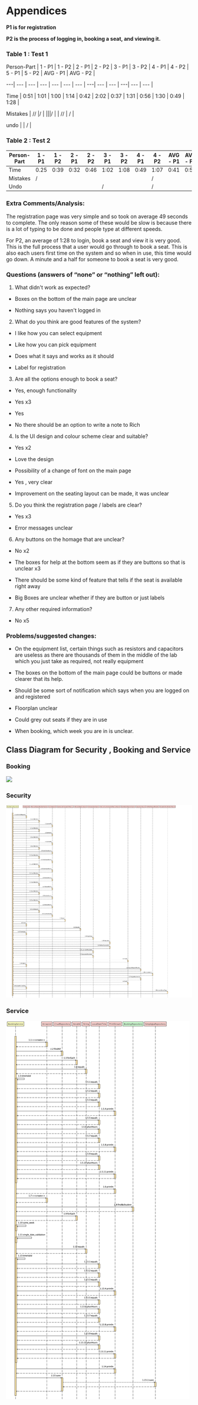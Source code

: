 
# Appendices

**P1 is for registration**

**P2 is the process of logging in, booking a seat, and viewing it.**
### Table 1 : Test 1
 Person-Part | 1 - P1 | 1 - P2 | 2 - P1 | 2 - P2 | 3 - P1 | 3 - P2 |  4 - P1 | 4 - P2 | 5 - P1 | 5 - P2 | AVG - P1 | AVG - P2 | 
 
 ---| --- | --- | --- | --- | --- | --- | ---| --- | --- | ---| --- | --- | 
 
 Time |  0:51 | 1:01 | 1:00 | 1:14 | 0:42 | 2:02 | 0:37 | 1:31 | 0:56 | 1:30 | 0:49 | 1:28 | 
 
 Mistakes |   // |/ | |||/ | | // | / |
 
 undo | | / |

### Table 2 : Test 2

 Person-Part | 1 - P1 | 1 - P2 | 2 - P1 | 2 - P2 | 3 - P1 | 3 - P2 |  4 - P1 | 4 - P2 |  AVG - P1 | AVG - P2 | 
  ---| --- | --- | --- | --- | --- | --- | ---| --- | --- | --- 
 Time | 0.25 | 0:39 | 0:32 | 0:46 | 1:02 | 1:08 | 0:49 | 1:07 | 0:41 | 0:55 | 
  Mistakes | / | |||||| / | 
  Undo | |||| /||| /|
### Extra Comments/Analysis:

The registration page was very simple and so took on average 49 seconds to complete. The only reason some of these would be slow is because there is a lot of typing to be done and people type at different speeds.

For P2, an average of 1:28 to login, book a seat and view it is very good. This is the full process that a user would go through to book a seat. This is also each users first time on the system and so when in use, this time would go down. A minute and a half for someone to book a seat is very good.

### Questions (answers of “none” or “nothing” left out):

1. What didn't work as expected?

* Boxes on the bottom of the main page are unclear
    
* Nothing says you haven't logged in
    
 2. What do you think are good features of the system?

-   I like how you can select equipment
    
-   Like how you can pick equipment
    
-   Does what it says and works as it should
    
-   Label for registration
    



3. Are all the options enough to book a seat?

-   Yes, enough functionality
    
-   Yes x3
    
-   Yes
    
-   No there should be an option to write a note to Rich
    

  

4. Is the UI design and colour scheme clear and suitable?

-   Yes x2
    
-   Love the design
    
-   Possibility of a change of font on the main page
    
-   Yes , very clear
    
-   Improvement on the seating layout can be made, it was unclear
    

  

5. Do you think the registration page / labels are clear?

-   Yes x3
    
-   Error messages unclear
    

  

6. Any buttons on the homage that are unclear?

-   No x2
    
-   The boxes for help at the bottom seem as if they are buttons so that is unclear x3
    
-   There should be some kind of feature that tells if the seat is available right away
    
-   Big Boxes are unclear whether if they are button or just labels
    

  

7. Any other required information?

-   No x5
    

  

### Problems/suggested changes:

-   On the equipment list, certain things such as resistors and capacitors are useless as there are thousands of them in the middle of the lab which you just take as required, not really equipment
    
-   The boxes on the bottom of the main page could be buttons or made clearer that its help.
    
-   Should be some sort of notification which says when you are logged on and registered
    
-   Floorplan unclear
    
-   Could grey out seats if they are in use
    
-   When booking, which week you are in is unclear.

## Class Diagram for Security , Booking and Service 

### Booking 

![
](https://github.com/konszy/LAB-BOOKING-ATTENDANCE/blob/master/PortfolioB/Appendix_1_booking_Sequence.png)

### Security 

![enter image description here](https://github.com/konszy/LAB-BOOKING-ATTENDANCE/blob/master/PortfolioB/Appendix3_Security_Sequence.png)

### Service 

![enter image description here](https://github.com/konszy/LAB-BOOKING-ATTENDANCE/blob/master/PortfolioB/Appendix2_Service_Sequence.png)
